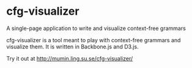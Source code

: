 # cfg-visualizer
A single-page application to write and visualize context-free grammars

cfg-visualizer is a tool meant to play with context-free grammars and visualize them. It is written in Backbone.js and D3.js.  

Try it out at http://mumin.ling.su.se/cfg-visualizer/

